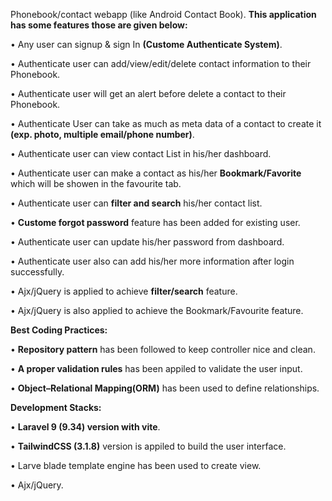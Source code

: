 Phonebook/contact webapp (like Android Contact Book). <b> This application has some features those are given below: </b>

 • Any user can signup & sign In <b>(Custome Authenticate System)</b>.
 
 • Authenticate user can add/view/edit/delete contact information to their Phonebook.
 
 • Authenticate user will get an alert before delete a contact to their Phonebook.
 
 • Authenticate User can take as much as meta data of a contact to create it <b>(exp. photo, multiple email/phone number)</b>.
 
 • Authenticate user can view contact List in his/her dashboard.
 
 • Authenticate user can make a contact as his/her <b>Bookmark/Favorite</b> which will be showen in the favourite tab.
 
 • Authenticate user can <b>filter and search</b> his/her contact list.
 
 • <b>Custome forgot password</b> feature has been added for existing user. 
 
 • Authenticate user can update his/her password from dashboard.
 
 • Authenticate user also can add his/her more information after login successfully.

 • Ajx/jQuery is applied to achieve <b>filter/search</b> feature.
 
 • Ajx/jQuery is also applied to achieve the Bookmark/Favourite feature.


<b> Best Coding Practices:</b>
 
 • <b>Repository pattern</b> has been followed to keep controller nice and clean.
 
 • <b>A proper validation rules</b> has been appiled to validate the user input.

 • <b>Object–Relational Mapping(ORM)</b> has been used to define relationships.
 
 
 <b> Development Stacks: </b>
 
 • <b>Laravel 9 (9.34) version with vite</b>.
 
 • <b>TailwindCSS (3.1.8)</b> version is appiled to build the user interface.
 
 • Larve blade template engine has been used to create view.

 • Ajx/jQuery.
